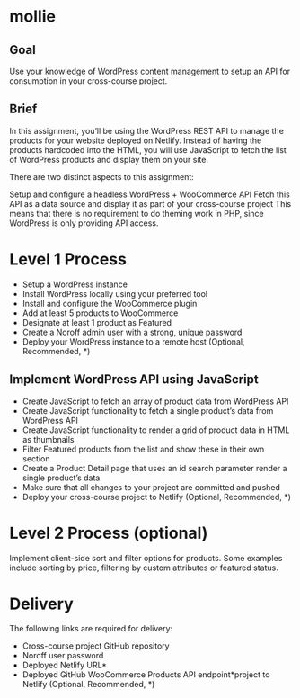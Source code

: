 # mollie

## Goal

Use your knowledge of WordPress content management to setup an API for consumption in your cross-course project.

## Brief

In this assignment, you’ll be using the WordPress REST API to manage the products for your website deployed on Netlify. Instead of having the products hardcoded into the HTML, you will use JavaScript to fetch the list of WordPress products and display them on your site.

There are two distinct aspects to this assignment:

Setup and configure a headless WordPress + WooCommerce API
Fetch this API as a data source and display it as part of your cross-course project
This means that there is no requirement to do theming work in PHP, since WordPress is only providing API access.

# Level 1 Process

- Setup a WordPress instance
- Install WordPress locally using your preferred tool
- Install and configure the WooCommerce plugin
- Add at least 5 products to WooCommerce
- Designate at least 1 product as Featured
- Create a Noroff admin user with a strong, unique password
- Deploy your WordPress instance to a remote host (Optional, Recommended, \*)

## Implement WordPress API using JavaScript

- Create JavaScript to fetch an array of product data from WordPress API
- Create JavaScript functionality to fetch a single product’s data from WordPress API
- Create JavaScript functionality to render a grid of product data in HTML as thumbnails
- Filter Featured products from the list and show these in their own section
- Create a Product Detail page that uses an id search parameter render a single product’s data
- Make sure that all changes to your project are committed and pushed
- Deploy your cross-course project to Netlify (Optional, Recommended, \*)

# Level 2 Process (optional)

Implement client-side sort and filter options for products. Some examples include sorting by price, filtering by custom attributes or featured status.

# Delivery

The following links are required for delivery:

- Cross-course project GitHub repository
- Noroff user password
- Deployed Netlify URL\*
- Deployed GitHub WooCommerce Products API endpoint*project to Netlify (Optional, Recommended, *)
